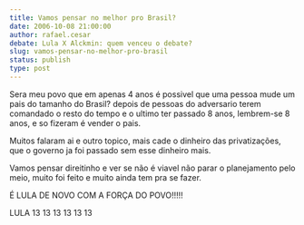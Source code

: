 ```yaml
---
title: Vamos pensar no melhor pro Brasil?
date: 2006-10-08 21:00:00
author: rafael.cesar
debate: Lula X Alckmin: quem venceu o debate?
slug: vamos-pensar-no-melhor-pro-brasil
status: publish 
type: post
---
```


Sera meu povo que em apenas 4 anos é possivel que uma pessoa mude um pais do tamanho do Brasil? depois de pessoas do adversario terem comandado o resto do tempo e o ultimo ter passado 8 anos, lembrem-se 8 anos, e so fizeram é vender o pais.


Muitos falaram ai e outro topico, mais cade o dinheiro das privatizações, que o governo ja foi passado sem esse dinheiro mais.


Vamos pensar direitinho e ver se não é viavel não parar o planejamento pelo meio, muito foi feito e muito ainda tem pra se fazer.


É LULA DE NOVO COM A FORÇA DO POVO!!!!!


LULA 13 13 13 13 13 13


